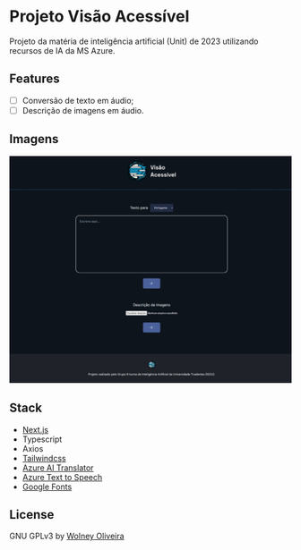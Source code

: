 # Projeto Visão Acessível

Projeto da matéria de inteligência artificial (Unit) de 2023 utilizando recursos de IA da MS Azure. 

## Features
- [ ] Conversão de texto em áudio;
- [ ] Descrição de imagens em áudio.

## Imagens
![Screenshot](/doc/screenshot.jpeg)

## Stack
- [Next.js](https://nextjs.org/)
- Typescript
- Axios
- [Tailwindcss](https://tailwindcss.com/)
- [Azure AI Translator](https://azure.microsoft.com/en-us/products/ai-services/ai-translator/#layout-container-uidb8e1)
- [Azure Text to Speech](https://azure.microsoft.com/pt-br/products/ai-services/text-to-speech)
- [Google Fonts](https://fonts.google.com/)

## License
GNU GPLv3 by [Wolney Oliveira](https://github.com/wolney-fo)